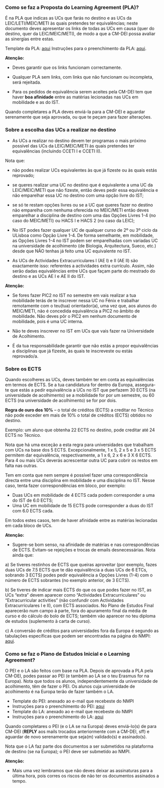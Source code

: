 ### Como se faz a Proposta do Learning Agreement (PLA)?

É na PLA que indicas as UCs que farás no destino e as UCs da LEIC/LETI/MEIC/METI às quais pretendes ter equivalências; neste documento deves apresentar os links de todas as UCs em causa (quer do destino, quer da LEIC/MEIC/METI), de modo a que a CM-DEI possa avaliar as sinergias entre estas. 

Template da PLA: [aqui](./PLA.pdf) 
Instruções para o preenchimento da PLA: [aqui](./exemplo-PLA.pdf).

**Atenção:**

- Deves garantir que os links funcionam correctamente.
  
- Qualquer PLA sem links, com links que não funcionam ou incompleta, será rejeitada.

- Para os pedidos de equivalência serem aceites pela CM-DEI tem que haver **boa afinidade** entre as matérias lecionadas nas UCs em mobilidade e as do IST.


Quando completares a PLA deves enviá-la para a CM-DEI e aguardar serenamente que seja aprovada, ou que te peçam para fazer alterações.

### Sobre a escolha das UCs a realizar no destino

- As UCs a realizar no destino devem ter programas o mais próximo possível das UCs da LEIC/MEIC/METI às quais pretendes ter equivalências (incluindo CCETI I e CCETI II).

Nota que:

- não podes realizar UCs equivalentes às que já fizeste ou às quais estás reprovado;

- se queres realizar uma UC no destino que é equivalente a uma UC da LEIC/MEIC/METI que não fizeste, então deves pedir essa equivalência e não emparelhar essa UC no destino com uma opção livre do IST;

- se só te restam opções livres ou se a UC que queres fazer no destino não emparelha com nenhuma oferecida no MEIC/METI então deves emparelhar a disciplina de destino com uma das Opções Livres 1-4 (no caso do MEIC/METI) ou HACS I e HACS 2 (no caso da LEIC);

- No IST podes fazer qualquer UC de qualquer curso de 2º ou 3º ciclo da ULisboa como Opção Livre 1-4. De forma semelhante, em mobilidade, as Opções Livres 1-4 no IST podem ser emparelhadas com variadas UC na universidade
de acolhimento (de Biologia, Arquitectura, Sueco, etc.) desde que NÃO tenhas já feito uma UC equivalente no IST.

- As UCs de Actividades Extracurriculares I (AE I) e II (AE II) são exactamente isso: referentes a actividades extra currículo. Assim, não serão dadas equivalências entre UCs que façam parte do mestrado do destino e as UCs AE I e AE II do IST.

**Atenção:**

- Se fores fazer PIC2 no IST no semestre em vais realizar a tua mobilidade terás de te inscrever nessa UC no Fénix e trabalhar remotamente com o teu(tua) orientador(a), uma vez que, aos alunos do MEIC/METI, não é concedida equivalência a PIC2 no âmbito de mobilidade. Não deves pôr o PIC2 em nenhum documento de mobilidade, pois é uma UC interna.

- Não te deves inscrever no IST em UCs que vais fazer na Universidade de Acolhimento.

- É da tua responsabilidade garantir que não estás a propor equivalências a disciplinas que já fizeste, às quais te inscreveste ou estás reprovado/a.

### Sobre os ECTS
Quando escolheres as UCs, deves também ter em conta as equivalências em termos de ECTS. Se a tua candidatura for dentro da Europa, assegura-te que estás a pedir equivalência a UCs no IST que perfazem 30 ECTS (na universidade de acolhimento) se a mobilidade for por um semestre, ou 60 ECTS (na universidade de acolhimento) se for por dois.

**Regra de ouro dos 10%** – o total de créditos (ECTS) a creditar no Técnico não pode exceder em mais de 10% o total de créditos (ECTS) obtidos no destino. 

Exemplo: um aluno que obtenha 22 ECTS no destino, pode creditar até 24 ECTS no Técnico.

Nota que há uma exceção a esta regra para universidades que trabalham com UCs na base dos 5 ECTS. Excepcionalmente, 1 x 5, 2 x 5 e 3 x 5 ECTS permitem dar equivalência, respectivamente, a 1 x 6, 2 x 6 e 3 X 6 ECTS. Para 4 ou mais UCs deverás acrescentar outra UC para cobrir os restos em falta nas outras.

Tem em conta que nem sempre é possível fazer uma correspondência directa entre uma disciplina em mobilidade e uma disciplina no IST. Nesse caso, tenta fazer correspondências em bloco, por exemplo:

- Duas UCs em mobilidade de 4 ECTS cada podem corresponder a uma do IST de 6.0 ECTS;
- Uma UC em mobilidade de 15 ECTS pode corresponder a duas do IST com 6.0 ECTS cada.

Em todos estes casos, tem de haver afinidade entre as matérias lecionadas em cada bloco de UCs.

**Atenção:**
- Sugere-se bom senso, na afinidade de matérias e nas correspondências de ECTS. Evitam-se rejeições e trocas de emails desnecessárias. Nota ainda que:

a) Se tiveres restinhos de ECTS que queiras aproveitar (por exemplo, fazes duas UCs de 7.5 ECTS que te dão equivalência a duas UCs de 6 ETCs, sobrando 3 ECTS) podes pedir equivalência a Opções Livres (1-4) com o número de ECTS sobrantes (no exemplo anterior, de 3 ECTS).

b) Se tiveres de indicar mais ECTS do que os que podes fazer no IST, as UCs “extra” devem aparecer como “Actividades Extracurriculares” ou “Extracurricular activities” (não confundir com Actividades Extracurriculares I e II), com ECTS associados. No Plano de Estudos Final aparecerão num campo à parte, fora do apuramento final da média de curso e do cálculo do bolo de ECTS; também vão aparecer no teu diploma de estudos (suplemento à carta de curso).

c) A conversão de créditos para universidades fora da Europa é segundo as tabulações específicas que podem ser encontradas na página do NMPI: [aqui](https://aai.tecnico.ulisboa.pt/en/nucleo-de-mobilidade-e-parcerias-internacionais/english-do-tecnico-para-o-mundo/estudos/obtencao-de-creditos/acordos-bilaterais-de-cooperacao/).

### Como se faz o Plano de Estudos Inicial e o Learning Agreement?

O PEI e o LA são feitos com base na PLA. Depois de aprovada a PLA pela CM-DEI, podes passar ao PEI (e também ao LA se o teu Erasmus for na Europa). Nota que todos os alunos, independentemente da universidade de acolhimento, têm de fazer
o PEI. Os alunos cuja universidade de acolhimento é na Europa terão de fazer também o LA.

- Template do PEI: anexado ao e-mail que recebeste do NMPI
- Instruções para o preenchimento do PEI: [aqui](exemplo-PEI.pdf)
- Template do LA: anexado ao e-mail que recebeste do NMPI
- Instruções para o preenchimento do LA: [aqui](exemplo-LA.pdf)
 
Quando completares o PEI (e o LA se na Europa) deves enviá-lo(s) de para CM-DEI (**REPLY** aos mails trocados anteriormente com a CM-DEI, sff) e aguardar de novo serenamente que seja(m) validado(s) e assinado(s).

Nota que o LA faz parte dos documentos a ser submetidos na plataforma de destino (se na Europa); o PEI deve ser submetido ao NMPI.

**Atenção:**
- Mais uma vez lembramos que não deves deixar as assinaturas para a última hora, pois corres os riscos de não ter os documentos assinados a tempo.
